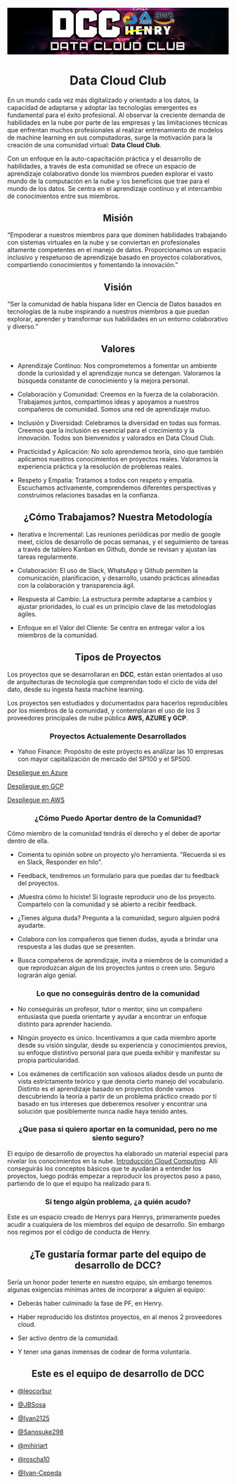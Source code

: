 ![banner](images/BANNER.jpg)
<h1 align="center"> Data Cloud Club </h1>

En un mundo cada vez más digitalizado y orientado a los datos, la capacidad de adaptarse y adoptar las tecnologías emergentes es fundamental para el éxito profesional. Al observar la creciente demanda de habilidades en la nube por parte de las empresas y las limitaciones técnicas que enfrentan muchos profesionales al realizar entrenamiento de modelos de machine learning en sus computadoras, surge la motivación para la creación de una comunidad virtual: **Data Cloud Club**. 

Con un enfoque en la auto-capacitación práctica y el desarrollo de habilidades, a través de esta comunidad se ofrece un espacio de aprendizaje colaborativo donde los miembros pueden explorar el vasto mundo de la computación en la nube y los beneficios que trae para el mundo de los datos. Se centra en el aprendizaje continuo y el intercambio de conocimientos entre sus miembros. 

<h2 align="center">Misión</h2>

“Empoderar a nuestros miembros para que dominen habilidades trabajando con sistemas virtuales en la nube y se conviertan en profesionales altamente competentes en el manejo de datos. Proporcionamos un espacio inclusivo y respetuoso de aprendizaje basado en proyectos colaborativos, compartiendo conocimientos y fomentando la innovación.”

<h2 align="center">Visión</h2>

“Ser la comunidad de habla hispana líder en Ciencia de Datos basados en tecnologías de la nube inspirando a nuestros miembros a que puedan explorar, aprender y transformar sus habilidades en un entorno colaborativo y diverso.”

<h2 align="center">Valores</h2>

- Aprendizaje Continuo: Nos comprometemos a fomentar un ambiente donde la curiosidad y el aprendizaje nunca se detengan. Valoramos la búsqueda constante de conocimiento y la mejora personal.

- Colaboración y Comunidad: Creemos en la fuerza de la colaboración. Trabajamos juntos, compartimos ideas y apoyamos a nuestros compañeros de comunidad. Somos una red de aprendizaje mutuo.

- Inclusión y Diversidad: Celebramos la diversidad en todas sus formas. Creemos que la inclusión es esencial para el crecimiento y la innovación. Todos son bienvenidos y valorados en Data Cloud Club.

- Practicidad y Aplicación: No solo aprendemos teoría, sino que también aplicamos nuestros conocimientos en proyectos reales. Valoramos la experiencia práctica y la resolución de problemas reales.

- Respeto y Empatía: Tratamos a todos con respeto y empatía. Escuchamos activamente, comprendemos diferentes perspectivas y construimos relaciones basadas en la confianza.

<h2 align="center">¿Cómo Trabajamos? Nuestra Metodología</h2>

- Iterativa e Incremental: Las reuniones periódicas por medio de google meet, ciclos de desarrollo de pocas semanas, y el seguimiento de tareas a través de tablero Kanban en Github, donde se revisan y ajustan las tareas regularmente.

- Colaboración: El uso de Slack, WhatsApp y Github permiten la comunicación, planificación, y desarrollo, usando prácticas alineadas con la colaboración y transparencia ágil.

- Respuesta al Cambio: La estructura permite adaptarse a cambios y ajustar prioridades, lo cual es un principio clave de las metodologías ágiles.

- Enfoque en el Valor del Cliente: Se centra en entregar valor a los miembros de la comunidad.

<h2 align="center">Tipos de Proyectos</h2>

Los proyectos que se desarrollaran en **DCC**, están están orientados al uso de arquitecturas de tecnología que comprendan todo el ciclo de vida del dato, desde su ingesta hasta machine learning.
 
Los proyectos sen estudiados y documentados para hacerlos reproducibles por los miembros de la comunidad, y contemplaran el uso de los 3 proveedores principales de nube pública **AWS, AZURE y GCP**.

<h3 align="center">Proyectos Actualemente Desarrollados</h3>

- Yahoo Finance: Propósito de este próyecto es análizar las 10 empresas con mayor capitalización de mercado del SP100 y el SP500. 

[Despliegue en Azure](https://github.com/roscha10/Azure_DCC/blob/main/README.md)

[Despliegue en GCP]()

[Despliegue en AWS]()

<h3 align="center">¿Cómo Puedo Aportar dentro de la Comunidad?</h3>

Cómo miembro de la comunidad tendrás el derecho y el deber de aportar dentro de ella. 

- Comenta tu opinión sobre un proyecto y/o herramienta. "Recuerda si es en Slack, Responder en hilo".

- Feedback, tendremos un formulario para que puedas dar tu feedback del proyectos. 

- ¡Muestra cómo lo hiciste! Si lograste reproducir uno de los proyecto. Compartelo con la comunidad y sé abierto a recibir feedback. 

- ¿Tienes alguna duda? Pregunta a la comunidad, seguro alguien podrá ayudarte.

- Colabora con los compañeros que tienen dudas, ayuda a brindar una respuesta a las dudas que se presenten.

- Busca compañeros de aprendizaje, invita a miembros de la comunidad a que reproduzcan algun de los proyectos juntos o creen uno. Seguro lograrán algo genial.

<h3 align="center">Lo que no conseguirás dentro de la comunidad</h3>

- No conseguirás un profesor, tutor o mentor, sino un compañero entusiasta que pueda orientarte y ayudar a encontrar un enfoque distinto para aprender haciendo.

- Ningún proyecto es único. Incentivamos a que cada miembro aporte desde su visión singular, desde su experiencia y conocimientos previos, su enfoque distintivo personal para que pueda exhibir y manifestar su propia particularidad. 

- Los exámenes de certificación son valiosos aliados desde un punto de vista estríctamente teórico y que denota cierto manejo del vocabulario. Distinto es el aprendizaje basado en proyectos donde vamos descubriendo la teoría a partir de un problema práctico creado por tí basado en tus intereses que deberemos resolver y encontrar una solución que posiblemente nunca nadie haya tenido antes.

<h3 align="center">¿Que pasa si quiero aportar en la comunidad, pero no me siento seguro?</h3>

El equipo de desarrollo de proyectos ha elaborado un material especial para nivelar los conocimientos en la nube. [Introducción Cloud Computing](). Allí conseguirás los conceptos básicos que te ayudarán a entender los proyectos, luego podrás empezar a reproducir los proyectos paso a paso, partiendo de lo que el equipo ha realizado para ti.

<h3 align="center">Si tengo algún problema, ¿a quién acudo?</h3>

Este es un espacio creado de Henrys para Henrys, primeramente puedes acudir a cualquiera de los miembros del equipo de desarrollo. Sin embargo nos regimos por el código de conducta de Henry.

<h2 align="center">¿Te gustaría formar parte del equipo de desarrollo de DCC?</h2>

Sería un honor poder tenerte en nuestro equipo, sin embargo tenemos algunas exigencias mínimas antes de incorporar a alguien al equipo:

- Deberás haber culminado la fase de PF, en Henry.

- Haber reproducido los distintos proyectos, en al menos 2 proveedores cloud. 

- Ser activo dentro de la comunidad.

- Y tener una ganas inmensas de codear de forma voluntaria.

<h2 align="center">Este es el equipo de desarrollo de DCC</h2>

- [@leocorbur](https://github.com/leocorbur)

- [@JBSosa](https://github.com/JBSosa)

- [@Ivan2125](https://github.com/Ivan2125)

- [@Sanosuke298](https://github.com/Sanosuke298)

- [@mihiriart](https://github.com/mihiriart)

- [@roscha10](https://github.com/roscha10)

- [@Ivan-Cepeda](https://github.com/Ivan-Cepeda)

